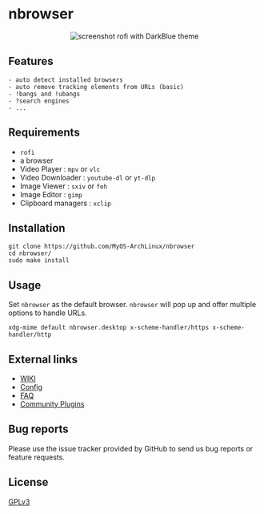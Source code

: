 # nbrowser
<p align="center">
<img alt="screenshot" src="https://user-images.githubusercontent.com/73726132/136132026-aa2a685e-965c-44b5-b9c3-5a043dc2539a.gif">
rofi with DarkBlue theme
</p>

## Features
```
- auto detect installed browsers
- auto remove tracking elements from URLs (basic)
- !bangs and !ubangs
- ?search engines
- ...
```

## Requirements
- `rofi`
- a browser
- Video Player : `mpv` or `vlc`
- Video Downloader : `youtube-dl` or `yt-dlp`
- Image Viewer : `sxiv` or `feh`
- Image Editor : `gimp`
- Clipboard managers : `xclip`

## Installation
```
git clone https://github.com/MyOS-ArchLinux/nbrowser
cd nbrowser/
sudo make install
```

## Usage
Set `nbrowser` as the default browser. `nbrowser` will pop up and offer multiple options to handle URLs.
```Shell
xdg-mime default nbrowser.desktop x-scheme-handler/https x-scheme-handler/http
```

## External links
- [WIKI](https://github.com/MyOS-ArchLinux/nbrowser/wiki/)
- [Config](https://github.com/MyOS-ArchLinux/nbrowser/wiki/Config)
- [FAQ](https://github.com/MyOS-ArchLinux/nbrowser/wiki/FAQ)
- [Community Plugins](https://github.com/community-plugins/nbrowser-plugins)

## Bug reports
Please use the issue tracker provided by GitHub to send us bug reports or feature requests.

## License
[GPLv3](https://github.com/MyOS-ArchLinux/nbrowser/blob/main/LICENSE)
